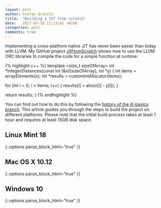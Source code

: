 ```yaml
---
layout: post
author: Stefan Gränitz
title:  "Building a JIT from scratch"
date:   2017-07-18 12:13:01 +0200
categories: post
comments: true
--- 
```

Implementing a cross-platform native JIT has never been easier than today with LLVM. My GitHub project [JitFromScratch](https://github.com/weliveindetail/JitFromScratch) shows how to use the LLVM ORC libraries to compile the code for a simple function at runtime: 

{% highlight c++ %}
template <size_t sizeOfArray>
int *integerDistances(const int (&x)[sizeOfArray], int *y) {
  int items = arrayElements(x);
  int *results = customIntAllocator(items);

  for (int i = 0; i < items; i++) {
    results[i] = abs(x[i] - y[i]);
  }

  return results;
}
{% endhighlight %}

You can find out how to do this by following the [history of the jit-basics branch](https://github.com/weliveindetail/JitFromScratch/commits/jit-basics). This article guides you through the steps to build the project on different platforms. Please note that the initial build process takes at least 1 hour and requires at least 15GB disk space. 



## Linux Mint 18

{::options parse_block_html="true" /}
<div id="linux-mint-18-content" style="display: none;">
Mint comes with Clang 3.8 (full C++14) and the GNU ld system linker. Additionally we need the following packages:
<pre>
~/Develop $ sudo apt-get install git
~/Develop $ sudo apt-get install cmake
~/Develop $ sudo apt-get install ninja-build
</pre>

Checkout the LLVM source code and build the `release_40` branch in debug mode like this:
<pre>
/Develop $ mkdir llvm40
/Develop $ cd llvm40
/Develop/llvm40 $ <b>git clone https://github.com/llvm-mirror/llvm llvm</b>
/Develop/llvm40 $ cd llvm
/Develop/llvm40/llvm $ <b>git checkout -b release_40</b>
/Develop/llvm40/llvm $ cd ..
/Develop/llvm40 $ mkdir llvm40-debug
/Develop/llvm40 $ cd llvm40-debug
/Develop/llvm40/llvm40-debug $ echo $CC $CXX

/Develop/llvm40/llvm40-debug $ export CC=clang-3.8
/Develop/llvm40/llvm40-debug $ export CXX=clang++-3.8
/Develop/llvm40/llvm40-debug $ echo $CC $CXX
clang-3.8 clang++-3.8
/Develop/llvm40/llvm40-debug $ <b>cmake -G Ninja -DCMAKE_BUILD_TYPE=Debug -DLLVM_TARGETS_TO_BUILD=X86 -DLLVM_INCLUDE_EXAMPLES=OFF -DLLVM_INCLUDE_TESTS=OFF -DLLVM_INCLUDE_DOCS=OFF ../llvm</b>
/Develop/llvm40/llvm40-debug $ cmake --build .
</pre>

You can find more details on building LLVM from source [in the previous post]({{ site.baseurl }}{% post_url 2017-07-17-notes-setup %}). The build process will take time, but you can already prepare the next steps. Checkout the sources for the JitFromScratch project and get ready for generating build files. Once the LLVM build is done, you can run the `cmake` commands:
<pre>
~/Develop $ mkdir JitFromScratch
~/Develop $ cd JitFromScratch
~/Develop/JitFromScratch $ <b>git clone https://github.com/weliveindetail/JitFromScratch JitFromScratch</b>
~/Develop/JitFromScratch $ cd JitFromScratch
~/Develop/JitFromScratch/JitFromScratch $ <b>git checkout -b jit-basics</b>
~/Develop/JitFromScratch/JitFromScratch $ cd ..
~/Develop/JitFromScratch $ mkdir JitFromScratch-debug
~/Develop/JitFromScratch $ cd JitFromScratch-debug
~/Develop/JitFromScratch/JitFromScratch-debug $ export CC=clang-3.8
~/Develop/JitFromScratch/JitFromScratch-debug $ export CXX=clang++-3.8
~/Develop/JitFromScratch/JitFromScratch-debug $ <b>cmake -G Ninja -DCMAKE_BUILD_TYPE=Debug -DLLVM_DIR=~/Develop/llvm40/llvm40-debug/lib/cmake/llvm ../JitFromScratch</b>
~/Develop/JitFromScratch/JitFromScratch-debug $ cmake --build .
~/Develop/JitFromScratch/JitFromScratch-debug $ ./JitFromScratch
Integer Distances: 3, 0, 3
</pre>

To explore the code and debug JitFromScratch I'd recommend the cross-platform [QtCreator IDE](https://download.qt.io/official_releases/qtcreator/). As it works with CMake natively, you can just click *Open Project* and select `~/Develop/JitFromScratch/JitFromScratch/CmakeLists.txt`. QtCreator will find your Ninja build and import its settings.

<br>
<br>
</div>



## Mac OS X 10.12

{::options parse_block_html="true" /}
<div id="mac-os-x-1012-content" style="display: none;">
On Mac OS X you need to install Xcode and the command line tools (I currently use version 8.3). You can download both from [https://developer.apple.com/download/more/](https://developer.apple.com/download/more/) after logging in with your Apple ID. Alternatively they can also be installed via the App Store. Please note that the download will take long either way.

Additionally we need the following packages:
<pre>
mac:Develop user$ brew install git
mac:Develop user$ brew install cmake
</pre>

Checkout the LLVM source code and generate a Xcode project to build the `release_40` branch like this:
<pre>
mac:Develop user$ mkdir llvm40
mac:Develop user$ cd llvm40
mac:llvm40 user$ <b>git clone https://github.com/llvm-mirror/llvm llvm</b>
mac:llvm40 user$ cd llvm
mac:llvm user$ <b>git checkout -b release_40</b>
mac:llvm user$ cd ..
mac:llvm40 user$ mkdir llvm40-build
mac:llvm40 user$ cd llvm40-build
mac:llvm40-build user$ <b>cmake -G Xcode -DCMAKE_OSX_SYSROOT=macosx10.12 -DLLVM_TARGETS_TO_BUILD=X86 -DLLVM_INCLUDE_EXAMPLES=OFF -DLLVM_INCLUDE_TESTS=OFF -DLLVM_INCLUDE_DOCS=OFF ../llvm</b>
mac:llvm40-build user$ cmake --build .
</pre>

You can find more details on building LLVM from source [in the previous post]({{ site.baseurl }}{% post_url 2017-07-17-notes-setup %}). The build process will again take time, but you can already prepare the next steps. Checkout the sources for the JitFromScratch project and get ready for generating build files. Once the LLVM build is done, you can run the `cmake` commands:
<pre>
mac:Develop user$ mkdir JitFromScratch
mac:Develop user$ cd JitFromScratch
mac:JitFromScratch user$ <b>git clone https://github.com/weliveindetail/JitFromScratch JitFromScratch</b>
mac:JitFromScratch user$ cd JitFromScratch
mac:JitFromScratch user$ <b>git checkout -b jit-basics</b>
mac:JitFromScratch user$ cd ..
mac:JitFromScratch user$ mkdir JitFromScratch-build
mac:JitFromScratch user$ cd JitFromScratch-build
mac:JitFromScratch-build user$ <b>cmake -G Xcode -DCMAKE_OSX_SYSROOT=macosx10.12 -DLLVM_DIR=~/Develop/llvm40/llvm40-build/lib/cmake/llvm ../JitFromScratch</b>
mac:JitFromScratch-build user$ cmake --build .
mac:JitFromScratch-build user$ cd Debug
mac:Debug user$ ./JitFromScratch
Integer Distances: 3, 0, 3
</pre>

To explore the code and debug JitFromScratch open the generated `~/Develop/JitFromScratch/JitFromScratch-build/JitFromScratch.xcodeproj` with Xcode.

<br>
<br>
</div>



## Windows 10

{::options parse_block_html="true" /}
<div id="windows-10-content" style="display: none;">
On Windows you will need to download and install the following tools:
* Visual Studio 2017 (2015 should work too): Get the free community edition downloader from [https://www.visualstudio.com/Downloads](https://www.visualstudio.com/Downloads) and install the *Desktop development with C++* package
* Git: Any Git Client should be fine, e.g. the GPLv2 licensed [Git-for-Windows](https://github.com/git-for-windows/git/releases) or the commercial/community dual-licensed [SmartGit](http://www.syntevo.com/smartgit/download)
* CMake: Get the latest stable Windows installer from [https://cmake.org/download/#latest](https://cmake.org/download/#latest)

Now open a **new** command prompt that includes the Visual Studio command line utilities: click Start, type "x64 native tools command", open the *x64 Native Tools Command Prompt for VS 2017* and run these commands:
<pre>
C:\Develop>mkdir llvm40
C:\Develop>cd llvm40
C:\Develop\llvm40><b>git clone https://github.com/llvm-mirror/llvm llvm</b>
C:\Develop\llvm40\llvm>cd llvm
C:\Develop\llvm40\llvm><b>git checkout -b release_40</b>
C:\Develop\llvm40\llvm>cd ..
C:\Develop\llvm40>mkdir llvm40-build
C:\Develop\llvm40>cd llvm40-build
C:\Develop\llvm40\llvm40-build><b>cmake -G "Visual Studio 15 2017 Win64" -DLLVM_TARGETS_TO_BUILD=X86 -DLLVM_ENABLE_WARNINGS=OFF -DLLVM_INCLUDE_EXAMPLES=OFF -DLLVM_INCLUDE_TESTS=OFF -DLLVM_INCLUDE_DOCS=OFF ../llvm</b>
C:\Develop\llvm40\llvm40-build>cmake --build .
</pre>

You can find more details on building LLVM from source [in the previous post]({{ site.baseurl }}{% post_url 2017-07-17-notes-setup %}). The build process will take time, but you can already prepare the next steps. Checkout the sources for the JitFromScratch project and get ready for generating build files. Once the LLVM build is done, you can run the `cmake` commands:
<pre>
C:\Develop>mkdir JitFromScratch
C:\Develop>cd JitFromScratch
C:\Develop\JitFromScratch><b>git clone https://github.com/weliveindetail/JitFromScratch JitFromScratch</b>
C:\Develop\JitFromScratch\JitFromScratch>cd JitFromScratch
C:\Develop\JitFromScratch\JitFromScratch><b>git checkout -b jit-basics</b>
C:\Develop\JitFromScratch\JitFromScratch>cd ..
C:\Develop\JitFromScratch>mkdir JitFromScratch-build
C:\Develop\JitFromScratch>cd JitFromScratch-build
C:\Develop\JitFromScratch\JitFromScratch-build><b>cmake -G "Visual Studio 15 2017 Win64" -DLLVM_DIR="C:/Develop/llvm40/llvm40-build/lib/cmake/llvm" ..\JitFromScratch</b>
C:\Develop\JitFromScratch\JitFromScratch-build>cmake --build .
C:\Develop\JitFromScratch\JitFromScratch-build>cd Debug
C:\Develop\JitFromScratch\JitFromScratch-build\Debug>JitFromScratch
Integer Distances: 3, 0, 3
</pre>

To explore the code and debug JitFromScratch open the generated `C:\Develop\JitFromScratch\JitFromScratch-build\JitFromScratch.sln` with Visual Studio.

<br>
<br>
</div>



<script language="JavaScript">
$("#linux-mint-18").click(function() { $("#linux-mint-18-content").toggle(); });
$("#mac-os-x-1012").click(function() { $("#mac-os-x-1012-content").toggle(); });
$("#windows-10"   ).click(function() { $("#windows-10-content"   ).toggle(); });

$(function() {
  return $("h2").each(function(i, el) {
    var $el = $(el);
    if ($el.attr('id')) {
      return $el.prepend('<i class="fa fa-chevron-down" style="font-size: 0.8em; color: #333; padding: 5px;"></i>');
    }
  });
});
</script>
